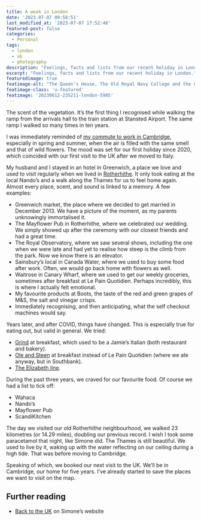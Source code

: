 ```yaml
---
title: A week in London
date: '2023-07-07 09:58:51'
last_modified_at: '2023-07-07 17:52:46'
featured-post: false
categories:
  - Personal
tags:
  - london
  - uk
  - photography
description: "Feelings, facts and lists from our recent holiday in London."
excerpt: "Feelings, facts and lists from our recent holiday in London."
featuredimage: true
featimage-alt: "The Queen’s House, The Old Royal Navy College and the Canary Wharf skyscrapers from the Royal Observatory viewpoint in Greenwich"
featimage-class: 'u-featured'
featimage: '20230612-235211-london-5985'
---
```

The scent of the vegetation. It’s the first thing I recognised while walking the ramp from the arrivals hall to the train station at Stansted Airport. The same ramp I walked so many times in ten years.

I was immediately reminded of [my commute to work in Cambridge](https://silviamaggidesign.com/projects/the-changing-season/), especially in spring and summer, when the air is filled with the same smell and that of wild flowers. The mood was set for our first holiday since 2020, which coincided with our first visit to the UK after we moved to Italy.

My husband and I stayed in an hotel in Greenwich, a place we love and used to visit regularly when we lived in [Rotherhithe](https://en.wikipedia.org/wiki/Rotherhithe). It only took eating at the local Nando’s and a walk along the Thames for us to feel home again. Almost every place, scent, and sound is linked to a memory. A few examples:

- Greenwich market, the place where we decided to get married in December 2013. We have a picture of the moment, as my parents unknowingly immortalised it.
- The Mayflower Pub in Rotherhithe, where we celebrated our wedding. We simply showed up after the ceremony with our closest friends and had a great time.
- The Royal Observatory, where we saw several shows, including the one when we were late and had yet to realise how steep is the climb from the park. Now we know there is an elevator.
- Sainsbury’s local in Canada Water, where we used to buy some food after work. Often, we would go back home with flowers as well.
- Waitrose in Canary Wharf, where we used to get our weekly groceries, sometimes after breakfast at Le Pain Quotidien. Perhaps incredibly, this is where I actually felt emotional.
- My favourite products at Boots, the taste of the red and green grapes of M&S, the salt and vinegar crisps.
- Immediately recognising, and then anticipating, what the self checkout machines would say.

Years later, and after COVID, things have changed. This is especially true for eating out, but valid in general. We tried:

- [Grind](https://grind.co.uk/pages/greenwich-grind) at breakfast, which used to be a Jamie’s Italian (both restaurant and bakery).
- [Ole and Steen](https://oleandsteen.co.uk/) at breakfast instead of Le Pain Quotidien (where we ate anyway, but in Southbank).
- [The Elizabeth line](https://en.wikipedia.org/wiki/Elizabeth_line).

During the past three years, we craved for our favourite food. Of course we had a list to tick off:

- Wahaca
- Nando’s
- Mayflower Pub
- ScandiKitchen

The day we visited our old Rotherhithe neighbourhood, we walked 23 kilometres (or 14.29 miles), doubling our previous record. I wish I took some paracetamol that night, like Simone did. The Thames is still beautiful. We used to live by it, waking up with the water reflecting on our ceiling during a high tide. That was before moving to Cambridge.

Speaking of which, we booked our next visit to the UK. We’ll be in Cambridge, our home for five years. I’ve already started to save the places we want to visit on the map.

## Further reading

- [Back to the UK](https://minutestomidnight.co.uk/blog/back-to-the-uk/) on Simone’s website